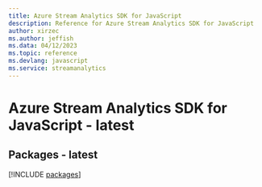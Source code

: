 ```yaml
---
title: Azure Stream Analytics SDK for JavaScript
description: Reference for Azure Stream Analytics SDK for JavaScript
author: xirzec
ms.author: jeffish
ms.data: 04/12/2023
ms.topic: reference
ms.devlang: javascript
ms.service: streamanalytics
---
```

# Azure Stream Analytics SDK for JavaScript - latest
## Packages - latest
[!INCLUDE [packages](stream-analytics-index.md)]